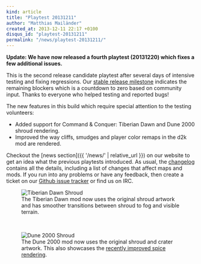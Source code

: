 ```yaml
---
kind: article
title: "Playtest 20131211"
author: "Matthias Mailänder"
created_at: 2013-12-11 22:17 +0100
disqus_id: "playtest-20131211"
permalink: "/news/playtest-20131211/"
---
```


**Update: We have now released a fourth playtest (20131220) which fixes a few additional issues.**

This is the second release candidate playtest after several days of intensive testing and fixing regressions. Our [stable release milestone](https://github.com/OpenRA/OpenRA/issues?labels=&milestone=4&page=1&state=open) indicates the remaining blockers which is a countdown to zero based on community input. Thanks to everyone who helped testing and reported bugs!

The new features in this build which require special attention to the testing volunteers:

   - Added support for Command & Conquer: Tiberian Dawn and Dune 2000 shroud rendering.
   - Improved the way cliffs, smudges and player color remaps in the d2k mod are rendered.

Checkout the [news section]({{ '/news/' | relative_url }}) on our website to get an idea what the previous playtests introduced. As usual, the [changelog](https://github.com/OpenRA/OpenRA/blob/playtest-20131211/CHANGELOG) contains all the details, including a list of changes that affect maps and mods.
If you run into any problems or have any feedback, then create a ticket on our [Github issue tracker](https://bugs.openra.net) or find us on IRC.

<figure>
  <img src="{{ '/images/news/20131211-cnc-shroud.webp' | relative_url }}" loading="lazy" alt="Tiberian Dawn Shroud" />
  <figcaption>The Tiberian Dawn mod now uses the original shroud artwork and has smoother transitions between shroud to fog and visible terrain.</figcaption>
</figure>
<br />
<figure>
  <img src="{{ '/images/news/20131211-d2k-shroud.webp' | relative_url }}" loading="lazy" alt="Dune 2000 Shroud" />
  <figcaption>The Dune 2000 mod now uses the original shroud and crater artwork. This also showcases the <a href="{{ '/news/playtest-20131209/' | relative_url }}">recently improved spice rendering</a>.</figcaption>
</figure>
